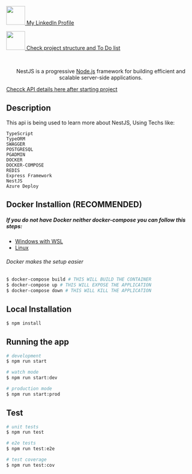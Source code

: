 <p align="left">
  <a href="https://www.linkedin.com/in/rafaelnwitt/" target="blank"><img src="https://cdns.iconmonstr.com/wp-content/releases/preview/2012/240/iconmonstr-linkedin-3.png" width="50"/> My LinkedIn Profile</a>
<p align="top"><a href="https://rafaelnwitter.github.io/mks-backend-challenge/movies-api/documentation/index.html" target="blank"><img src="https://pic.onlinewebfonts.com/svg/img_285272.png" width="50"/> Check project structure and To Do list </a></p>  </p>
</br>
  <p align="center">NestJS is a progressive <a href="http://nodejs.org" target="_blank">Node.js</a> framework for building efficient and scalable server-side applications.</p>
  
 [Checck API details here after starting project](http://localhost:3000/api)

## Description

This api is being used to learn more about NestJS,
Using Techs like:

	TypeScript
	TypeORM
	SWAGGER
	POSTGRESQL
	PGADMIN
	DOCKER
	DOCKER-COMPOSE
	REDIS
	Express Framework
	NestJS
	Azure Deploy

## Docker Installion (RECOMMENDED)
##### If you do not have Docker neither docker-compose you can follow this steps:
- [Windows with WSL](https://docs.docker.com/desktop/windows/wsl/)
- [Linux](https://docs.docker.com/compose/install/#compose-prerequisites)
###### Docker makes the setup easier

```bash
$ docker-compose build # THIS WILL BUILD THE CONTAINER
$ docker-compose up # THIS WILL EXPOSE THE APPLICATION 
$ docker-compose down # THIS WILL KILL THE APPLICATION
```

## Local Installation

```bash
$ npm install
```

## Running the app

```bash
# development
$ npm run start

# watch mode
$ npm run start:dev

# production mode
$ npm run start:prod
```

## Test

```bash
# unit tests
$ npm run test

# e2e tests
$ npm run test:e2e

# test coverage
$ npm run test:cov
```
